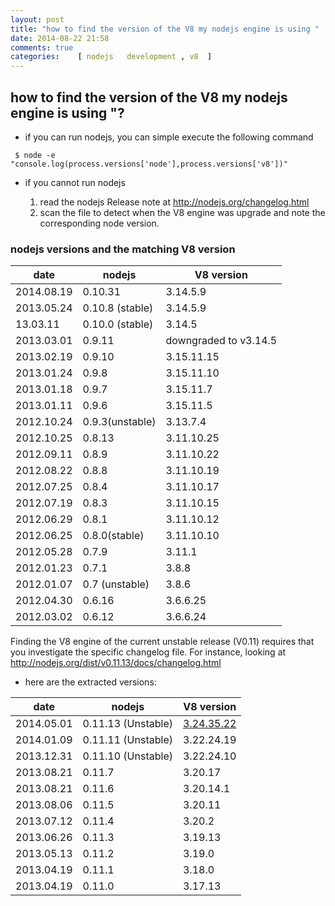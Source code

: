 ```yaml
---
layout: post
title: "how to find the version of the V8 my nodejs engine is using "
date: 2014-08-22 21:58
comments: true
categories:    [ nodejs   development , v8  ]
---
```


## how to find the version of the V8 my nodejs engine is using "?


* if you can run nodejs, you can simple execute the following command
 ``` 
  $ node -e "console.log(process.versions['node'],process.versions['v8'])"
 ``` 

* if you cannot run nodejs

  1. read the nodejs Release note at http://nodejs.org/changelog.html
  2. scan the file to detect when the V8 engine was upgrade and note the corresponding node version.


### nodejs versions and the matching V8 version  
  
|date       | nodejs            | V8 version |
|-----------|-------------------|------------|
|2014.08.19 | 0.10.31           | 3.14.5.9  |
|2013.05.24 | 0.10.8 (stable)   | 3.14.5.9  |
|13.03.11 | 0.10.0 (stable)   | 3.14.5  |
|2013.03.01 | 0.9.11            | downgraded to v3.14.5    |
|2013.02.19 | 0.9.10            | 3.15.11.15|
|2013.01.24 | 0.9.8             | 3.15.11.10|
|2013.01.18 | 0.9.7             | 3.15.11.7 |
|2013.01.11 | 0.9.6             | 3.15.11.5 |
|2012.10.24 | 0.9.3(unstable)             | 3.13.7.4  |
|2012.10.25 | 0.8.13            | 3.11.10.25|
|2012.09.11 | 0.8.9			    | 3.11.10.22|
|2012.08.22 | 0.8.8             | 3.11.10.19|
|2012.07.25 | 0.8.4				| 3.11.10.17|
|2012.07.19 | 0.8.3				| 3.11.10.15|
|2012.06.29 | 0.8.1				| 3.11.10.12|
|2012.06.25 | 0.8.0(stable)			| 3.11.10.10|
|2012.05.28 | 0.7.9			    | 3.11.1|
|2012.01.23 | 0.7.1		        | 3.8.8 |
|2012.01.07 | 0.7 (unstable)    | 3.8.6 |
|2012.04.30 | 0.6.16            | 3.6.6.25  |
|2012.03.02 | 0.6.12           | 3.6.6.24  |

Finding the V8 engine of the current unstable release (V0.11) requires that you investigate the specific changelog file. For instance, looking at http://nodejs.org/dist/v0.11.13/docs/changelog.html 
 
 * here are the extracted versions: 	
   
   
|date       | nodejs            | V8 version |
|-----------|-------------------|------------|
| 2014.05.01 | 0.11.13 (Unstable) |[3.24.35.22](http://upstream-tracker.org/changelogs/v8/3.24.35.22/changelog.html) |
| 2014.01.09 | 0.11.11 (Unstable) |3.22.24.19 |
| 2013.12.31 | 0.11.10 (Unstable) |3.22.24.10 |
| 2013.08.21 | 0.11.7             |3.20.17|
| 2013.08.21 | 0.11.6			  |3.20.14.1|
| 2013.08.06 | 0.11.5             |3.20.11|
| 2013.07.12 | 0.11.4             |3.20.2|
| 2013.06.26 | 0.11.3             |3.19.13|
| 2013.05.13 | 0.11.2             |3.19.0|
| 2013.04.19 | 0.11.1	          |3.18.0|
| 2013.04.19 | 0.11.0	          |3.17.13|

